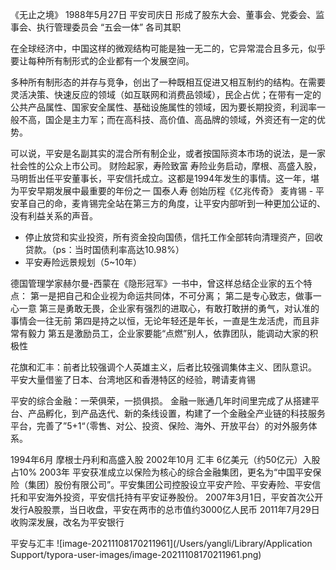 《无止之境》
1988年5月27日 平安司庆日
形成了股东大会、董事会、党委会、监事会、执行管理委员会 “五会一体” 各司其职

在全球经济中，中国这样的微观结构可能是独一无二的，它异常混合且多元，似乎要让每种所有制形式的企业都有一个发展空间。

多种所有制形态的并存与竞争，创出了一种既相互促进又相互制约的结构。在需要灵活决策、快速反应的领域（如互联网和消费品领域），民企占优；在带有一定的公共产品属性、国家安全属性、基础设施属性的领域，因为要长期投资，利润率一般不高，国企是主力军；而在高科技、高价值、高品牌的领域，外资还有一定的优势。

可以说，平安是名副其实的混合所有制企业，或者按国际资本市场的说法，是一家社会性的公众上市公司。
财险起家，寿险致富
寿险业务启动，摩根、高盛入股，马明哲出任平安董事长，平安信托成立。这都是1994年发生的事情。这一年，堪为平安早期发展中最重要的年份之一
国泰人寿 创始历程《亿兆传奇》
麦肯锡 - 平安革自己的命，麦肯锡完全站在第三方的角度，让平安内部听到一种更加公证的、没有利益关系的声音。

* 停止放贷和实业投资，所有资金投向国债，信托工作全部转向清理资产，回收贷款。（ps：当时国债利率高达10.98%）
* 平安寿险远景规划（5~10年）



德国管理学家赫尔曼-西蒙在《隐形冠军》一书中，曾这样总结企业家的五个特点：
第一是把自己和企业视为命运共同体，不可分离；
第二是专心致志，做事一心一意
第三是勇敢无畏，企业家有强烈的进取心，有敢打敢拼的勇气，对认准的事情会一往无前
第四是持之以恒，无论年轻还是年长，一直是生龙活虎，而且非常有毅力
第五是激励员工，企业家要能“点燃”别人，依靠团队，能调动大家的积极性



花旗和汇丰：前者比较强调个人英雄主义，后者比较强调集体主义、团队意识。
平安大量借鉴了日本、台湾地区和香港特区的经验，聘请麦肯锡



平安的综合金融：一荣俱荣，一损俱损。
金融一账通几年时间里完成了从搭建平台、产品孵化，到产品迭代、新的条线设置，构建了一个金融全产业链的科技服务平台，完善了”5+1“（零售、对公、投资、保险、海外、开放平台）的对外服务体系。



1994年6月   摩根士丹利和高盛入股
2002年10月 汇丰 6亿美元（约50亿元）入股  占10%
2003年 平安获准成立以保险为核心的综合金融集团，更名为“中国平安保险（集团）股份有限公司”。平安集团公司控股设立平安产险、平安寿险、平安信托和平安海外投资，平安信托持有平安证券股份。
2007年3月1日，平安首次公开发行A股股票，当日收盘，平安在两市的总市值约3000亿人民币
2011年7月29日 收购深发展，改名为平安银行



平安与汇丰
![image-20211108170211961](/Users/yangli/Library/Application Support/typora-user-images/image-20211108170211961.png)